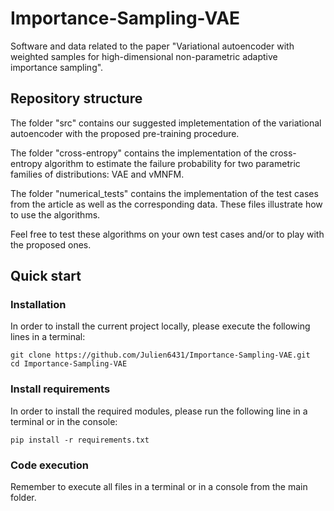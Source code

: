 # Importance-Sampling-VAE

Software and data related to the paper "Variational autoencoder with weighted samples for high-dimensional non-parametric adaptive importance sampling".

## Repository structure

The folder "src" contains our suggested impletementation of the variational autoencoder with the proposed pre-training procedure.

The folder "cross-entropy" contains the implementation of the cross-entropy algorithm to estimate the failure probability for two parametric families of distributions: VAE and vMNFM.

The folder "numerical_tests" contains the implementation of the test cases from the article as well as the corresponding data. These files illustrate how to use the algorithms. 

Feel free to test these algorithms on your own test cases and/or to play with the proposed ones.

## Quick start
### Installation

In order to install the current project locally, please execute the following lines in a terminal:

```
git clone https://github.com/Julien6431/Importance-Sampling-VAE.git
cd Importance-Sampling-VAE
```


### Install requirements

In order to install the required modules, please run the following line in a terminal or in the console:

```
pip install -r requirements.txt
```

### Code execution

Remember to execute all files in a terminal or in a console from the main folder. 
